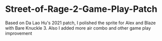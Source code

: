 # Street-of-Rage-2-Game-Play-Patch
Based on Da Lao Hu's 2021 patch, I polished the sprite for Alex and Blaze with Bare Knuckle 3. Also I added more air combo and other game play improvement
